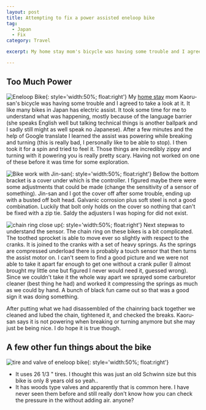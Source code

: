 ```yaml
---
layout: post
title: Attempting to fix a power assisted eneloop bike
tag:
  - Japan
  - Fix
category: Travel

excerpt: My home stay mom's bicycle was having some trouble and I agreed to take a look at it.

---
```


## Too Much Power

![Eneloop Bike](https://drive.google.com/uc?id=1ZME2ev_xl9jd3eARTVTWzJFoY0cxCia1ag){: style='width:50%; float:right'}
My [home stay](/travel/japan-homestay) mom Kaoru-san's bicycle was having some trouble and I agreed to take a look at it. It like many bikes in Japan has electric assist. It took some time for me to understand what was happening, mostly because of the language barrier (she speaks English well but talking technical things is another ballpark and I sadly still might as well speak no Japanese). After a few minutes and the help of Google translate I learned the assist was powering while breaking and turning (this is really bad, I personally like to be able to stop). I then took it for a spin and tried to feel it. Those things are incredibly zippy and turning with it powering you is really  pretty scary. Having not worked on one of these before it was time for some exploration.

![Bike work with Jin-san](https://drive.google.com/uc?id=19LAOoYVmmjAfT8vxp0VJHYFheNmcZ3XBSg){: style='width:50%; float:right'}
Bellow the bottom bracket is a cover under which is the controller. I figured maybe there were some adjustments that could be made (change the sensitivity of a sensor of something). Jin-san and I got the cover off after some trouble, ending up with a busted off bolt head. Galvanic corrosion plus soft steel is not a good combination. Luckily that bolt only holds on the cover so nothing that can't be fixed with a zip tie.
Saldy the adjusters I was hoping for did not exist.

![chain ring close up](https://drive.google.com/uc?id=i0B605-xoIJ1XVRE96dHA5NUhBNnc){: style='width:50%; float:right'}
Next step​ was to understand the sensor. The chain ring on these bikes is a bit complicated. The toothed sprocket is able to move ever so slightly with respect to the cranks. It is joined to the cranks with a set of heavy springs. As the springs are compressed underload there is probably a touch sensor that then turns  the assist motor on. I can't seem to find a good picture and we were not able to take it apart far enough to get one without a crank puller (I almost brought my little one but figured I never would need it, guessed wrong).  Since we couldn't take it the whole way apart we sprayed some carburetor  cleaner (best thing he had) and worked it compressing the springs as much as we could by hand. A bunch of black fun came out so that was a good sign it was doing something.

After putting what we had disassembled of the chainring back together we cleaned and lubed the chain, tightened it, and checked the breaks. Kaoru-san says it is not powering when breaking or turning anymore but she may just be being nice. I do hope it is true though​.

## A few other fun things about the bike

![tire and valve of eneloop bike](https://drive.google.com/uc?id=1eoeC2TJmZXo0IYa3NArPH5IBOSWX96hVIQ){: style='width:50%; float:right'}
- It uses 26 1/3 " tires. I thought this was just an old Schwinn size but this bike is only 8 years old so yeah..
- It has woods type valves and apparently that is common here. I have never seen them before and still really don't know how you can check the pressure in the without adding air. anyone?
